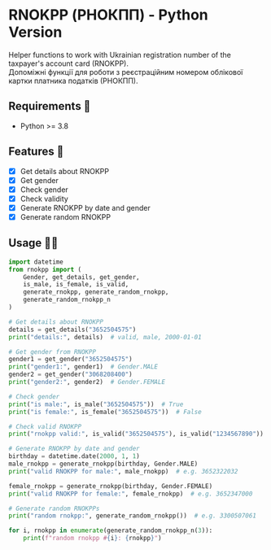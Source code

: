 # RNOKPP (РНОКПП) - Python Version

Helper functions to work with Ukrainian registration number of the taxpayer's account card (RNOKPP).  
Допоміжні функції для роботи з реєстраційним номером облікової картки платника податків (РНОКПП).

## Requirements 🧐

* Python >= 3.8

## Features 🎁

- [x] Get details about RNOKPP
- [x] Get gender
- [x] Check gender
- [x] Check validity
- [x] Generate RNOKPP by date and gender
- [x] Generate random RNOKPP

## Usage 👨‍🎓

```python
import datetime
from rnokpp import (
    Gender, get_details, get_gender, 
    is_male, is_female, is_valid,
    generate_rnokpp, generate_random_rnokpp,
    generate_random_rnokpp_n
)

# Get details about RNOKPP
details = get_details("3652504575")
print("details:", details)  # valid, male, 2000-01-01

# Get gender from RNOKPP
gender1 = get_gender("3652504575")
print("gender1:", gender1)  # Gender.MALE
gender2 = get_gender("3068208400") 
print("gender2:", gender2)  # Gender.FEMALE

# Check gender
print("is male:", is_male("3652504575"))  # True
print("is female:", is_female("3652504575"))  # False

# Check valid RNOKPP
print("rnokpp valid:", is_valid("3652504575"), is_valid("1234567890"))  # True, False

# Generate RNOKPP by date and gender
birthday = datetime.date(2000, 1, 1)
male_rnokpp = generate_rnokpp(birthday, Gender.MALE)
print("valid RNOKPP for male:", male_rnokpp)  # e.g. 3652322032

female_rnokpp = generate_rnokpp(birthday, Gender.FEMALE) 
print("valid RNOKPP for female:", female_rnokpp)  # e.g. 3652347000

# Generate random RNOKPPs
print("random rnokpp:", generate_random_rnokpp())  # e.g. 3300507061

for i, rnokpp in enumerate(generate_random_rnokpp_n(3)):
    print(f"random rnokpp #{i}: {rnokpp}")
```
